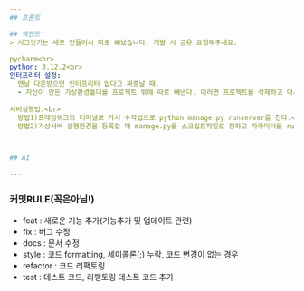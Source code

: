 ```yaml
---
## 프론트

## 백엔드
> 시크릿키는 새로 만들어서 따로 뺴놨습니다. 개발 시 공유 요청해주세요.

pycharm<br>
python: 3.12.2<br>
인터프리터 설정:
  맨날 다운받으면 인터프리터 없다고 짜증날 때.
  - 자신이 만든 가상환경폴더를 프로젝트 밖에 따로 빼낸다. 이러면 프로젝트를 삭제하고 다시 클론해도 쓸수있다.<br>
  
서버실행법:<br>
  방법1)프레임워크의 터미널로 가서 수작업으로 python manage.py runserver를 친다.<br>
  방법2)가상서버 실행환경을 등록할 때 manage.py를 스크립트파일로 정하고 파라미터를 runserver로 지정한다.



## AI

---
```

### 커밋RULE(꼭은아님!)
- feat 		: 새로운 기능 추가(기능추가 및 업데이트 관련)
- fix 		: 버그 수정
- docs 		: 문서 수정
- style 	: 코드 formatting, 세미콜론(;) 누락, 코드 변경이 없는 경우
- refactor 	: 코드 리팩토링
- test 		: 테스트 코드, 리팽토링 테스트 코드 추가
